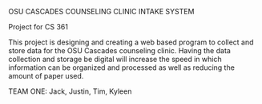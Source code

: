 OSU CASCADES COUNSELING CLINIC INTAKE SYSTEM

Project for CS 361

This project is designing and creating a web based program to collect and store
data for the OSU Cascades counseling clinic. Having the data collection and storage
be digital will increase the speed in which information can be organized and processed
as well as reducing the amount of paper used.

TEAM ONE: Jack, Justin, Tim, Kyleen
